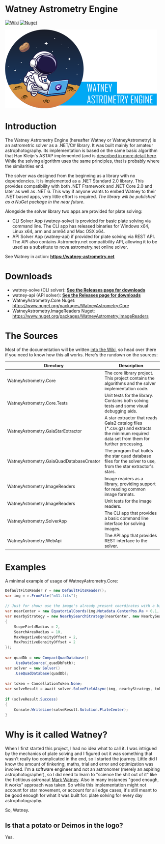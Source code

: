 # Watney Astrometry Engine

[![Wiki](https://img.shields.io/badge/docs-in%20wiki-green.svg?style=flat)](https://github.com/Jusas/WatneyAstrometry/wiki) 
[![Nuget](https://img.shields.io/nuget/v/WatneyAstrometry.Core.svg)](https://www.nuget.org/packages/WatneyAstrometry.Core/) 

![Logo](docs/images/logo-front.png)

# Introduction

The Watney Astrometry Engine (hereafter Watney or WatneyAstrometry) is an astrometric solver as a .NET/C# library. It was built mainly for amateur astrophotography. Its implementation is based on the same basic algorithm that Han Kleijn's ASTAP implemented (and is [described in more detail here](http://www.hnsky.org/astap_astrometric_solving.htm). While the solving algorithm uses the same principles, that is probably where the similarities end. 

The solver was designed from the beginning as a library with no dependencies. It is implemented as a .NET Standard 2.0 library. This provides compatibility with both .NET Framework and .NET Core 2.0 and later as well as .NET 6. This way if anyone wants to embed Watney to their .NET based apps, very little effort is required. _The library will be published as a NuGet package in the near future_.

Alongside the solver library two apps are provided for plate solving:
- CLI Solver App (watney-solve) is provided for basic plate solving via command line. The CLI app has released binaries for Windows x64, Linux x64, arm and arm64 and Mac OSX x64.
- API Solver App (watney-api) if provided for plate solving via REST API. The API also contains Astrometry.net compatibility API, allowing it to be used as a substitute to nova.astrometry.net online solver.

See Watney in action: **https://watney-astrometry.net**

# Downloads

- watney-solve (CLI solver): **[See the Releases page for downloads](https://github.com/Jusas/WatneyAstrometry/releases)**
- watney-api (API solver): **[See the Releases page for downloads](https://github.com/Jusas/WatneyAstrometry/releases)**
- WatneyAstrometry.Core Nuget: https://www.nuget.org/packages/WatneyAstrometry.Core
- WatneyAstrometry.ImageReaders Nuget: https://www.nuget.org/packages/WatneyAstrometry.ImageReaders

# The Sources

Most of the documentation will be written [into the Wiki](https://github.com/Jusas/WatneyAstrometry/wiki), so head over there if you need to know how this all works. Here's the rundown on the sources:

| Directory | Description |
|-----------|-------------|
| WatneyAstrometry.Core | The core library project. This project contains the algorithms and the solver implementation code. |
| WatneyAstrometry.Core.Tests | Unit tests for the library. Contains both solving tests and some visual debugging aids. |
| WatneyAstrometry.GaiaStarExtractor | A star extractor that reads Gaia2 catalog files (*.csv.gz) and extracts the minimum required data set from them for further processing. |
| WatneyAstrometry.GaiaQuadDatabaseCreator | The program that builds the star quad database files for the solver to use, from the star extractor's stars. |
| WatneyAstrometry.ImageReaders | Image readers as a library, providing support for reading common image formats. |
| WatneyAstrometry.ImageReaders | Unit tests for the image readers. |
| WatneyAstrometry.SolverApp | The CLI app that provides a basic command line interface for solving images. |
| WatneyAstrometry.WebApi | The API app that provides REST interface to the solver. |

# Examples

A minimal example of usage of WatneyAstrometry.Core:

```CS
DefaultFitsReader r = new DefaultFitsReader();
var img = r.FromFile("m31.fits");

// Just for show; use the image's already present coordinates with a bit of an offset.
var nearCenter = new EquatorialCoords(img.Metadata.CenterPos.Ra + 0.1, img.Metadata.CenterPos.Dec + 5);
var nearbyStrategy = new NearbySearchStrategy(nearCenter, new NearbySearchStrategy.Options()
{
    ScopeFieldRadius = 2,
    SearchAreaRadius = 10,
    MaxNegativeDensityOffset = 2,
    MaxPositiveDensityOffset = 2
});

var quadDb = new CompactQuadDatabase()
    .UseDataSource(_quadDbPath);
var solver = new Solver()
    .UseQuadDatabase(quadDb);

var token = CancellationToken.None;
var solveResult = await solver.SolveFieldAsync(img, nearbyStrategy, token);

if (solveResult.Success)
{
    Console.WriteLine(solveResult.Solution.PlateCenter);
}
```


# Why is it called Watney?

When I first started this project, I had no idea what to call it. I was intrigued by the mechanics of plate solving and I figured out it was something that wasn't really too complicated in the end, so I started the journey. Little did I know the amount of tinkering, maths, trial and error and optimization was involved. I'm a software engineer and not an astronomer (merely an aspiring astrophotographer), so I did need to learn to "science the shit out of it" like the fictitious astronaut [Mark Watney](https://the-martian.fandom.com/wiki/Mark_Watney/Film). Also in many instances "good enough, it works" approach was taken. So while this implementation might not account for star movement, or account for all edge cases, it's still meant to be good enough for what it was built for: plate solving for every day astrophotography.

So, Watney. 

## Is that a potato or Deimos in the logo?

Yes.

